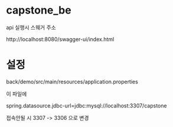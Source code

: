 # capstone_be

api 실행시 스웨거 주소

http://localhost:8080/swagger-ui/index.html

설정
========
back/demo/src/main/resources/application.properties

이 파일에 

spring.datasource.jdbc-url=jdbc:mysql://localhost:3307/capstone 

접속안될 시 3307 -> 3306 으로 변경

